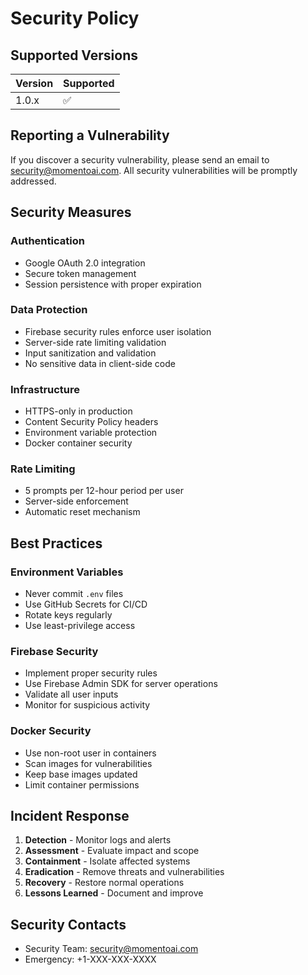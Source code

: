 # Security Policy

## Supported Versions

| Version | Supported          |
| ------- | ------------------ |
| 1.0.x   | :white_check_mark: |

## Reporting a Vulnerability

If you discover a security vulnerability, please send an email to security@momentoai.com. All security vulnerabilities will be promptly addressed.

## Security Measures

### Authentication
- Google OAuth 2.0 integration
- Secure token management
- Session persistence with proper expiration

### Data Protection
- Firebase security rules enforce user isolation
- Server-side rate limiting validation
- Input sanitization and validation
- No sensitive data in client-side code

### Infrastructure
- HTTPS-only in production
- Content Security Policy headers
- Environment variable protection
- Docker container security

### Rate Limiting
- 5 prompts per 12-hour period per user
- Server-side enforcement
- Automatic reset mechanism

## Best Practices

### Environment Variables
- Never commit `.env` files
- Use GitHub Secrets for CI/CD
- Rotate keys regularly
- Use least-privilege access

### Firebase Security
- Implement proper security rules
- Use Firebase Admin SDK for server operations
- Validate all user inputs
- Monitor for suspicious activity

### Docker Security
- Use non-root user in containers
- Scan images for vulnerabilities
- Keep base images updated
- Limit container permissions

## Incident Response

1. **Detection** - Monitor logs and alerts
2. **Assessment** - Evaluate impact and scope
3. **Containment** - Isolate affected systems
4. **Eradication** - Remove threats and vulnerabilities
5. **Recovery** - Restore normal operations
6. **Lessons Learned** - Document and improve

## Security Contacts

- Security Team: security@momentoai.com
- Emergency: +1-XXX-XXX-XXXX
